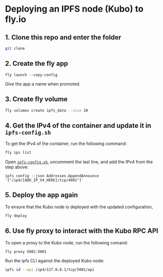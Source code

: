 # Deploying an IPFS node (Kubo) to fly.io

## 1. Clone this repo and enter the folder

```sh
git clone


```

## 2. Create the fly app

`fly launch --copy-config`

Give the app a name when promoted.

## 3. Create fly volume

```sh
fly volumes create ipfs_data --size 20
```

## 4. Get the IPv4 of the container and update it in `ipfs-config.sh`

To get the IPv4 of the container, run the following command:

```sh
fly ips list
```

Open [`ipfs-config.sh`](./ipfs-config.sh), uncomment the last line, and add the IPv4 from the step above:

```
ipfs config --json Addresses.AppendAnnounce '["/ip4/[ADD_IP_V4_HERE]/tcp/4001"]'
```

## 5. Deploy the app again

To ensure that the Kubo node is deployed with the updated configuration,

```sh
fly deploy
```

## 6. Use fly proxy to interact with the Kubo RPC API

To open a proxy to the Kubo node, run the following comand:

```sh
fly proxy 5001:5001
```

Run the ipfs CLI against the deployed Kubo node:

```sh
ipfs id --api /ip4/127.0.0.1/tcp/5001/api
```
